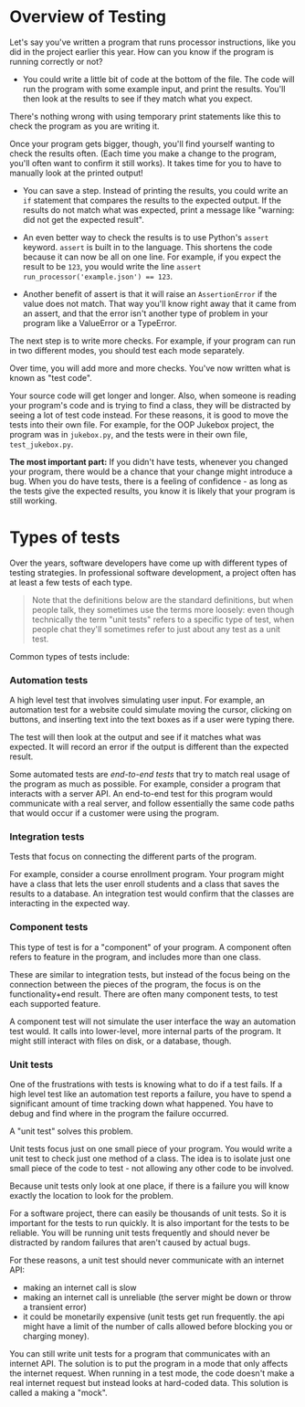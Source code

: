 # Overview of Testing

Let's say you've written a program that runs processor instructions, like you did in the project earlier this year. How can you know if the program is running correctly or not?

- You could write a little bit of code at the bottom of the file. The code will run the program with some example input, and print the results. You'll then look at the results to see if they match what you expect.

There's nothing wrong with using temporary print statements like this to check the program as you are writing it.

Once your program gets bigger, though, you'll find yourself wanting to check the results often. (Each time you make a change to the program, you'll often want to confirm it still works). It takes time for you to have to manually look at the printed output!

- You can save a step. Instead of printing the results, you could write an `if` statement that compares the results to the expected output. If the results do not match what was expected, print a message like "warning: did not get the expected result".

- An even better way to check the results is to use Python's `assert` keyword. `assert` is built in to the language. This shortens the code because it can now be all on one line. For example, if you expect the result to be `123`, you would write the line `assert run_processor('example.json') == 123`.

- Another benefit of assert is that it will raise an `AssertionError` if the value does not match. That way you'll know right away that it came from an assert, and that the error isn't another type of problem in your program like a ValueError or a TypeError.

The next step is to write more checks. For example, if your program can run in two different modes, you should test each mode separately.

Over time, you will add more and more checks. You've now written what is known as "test code".

Your source code will get longer and longer. Also, when someone is reading your program's code and is trying to find a class, they will be distracted by seeing a lot of test code instead. For these reasons, it is good to move the tests into their own file. For example, for the OOP Jukebox project, the program was in `jukebox.py`, and the tests were in their own file, `test_jukebox.py`.

**The most important part:** If you didn't have tests, whenever you changed your program, there would be a chance that your change might introduce a bug. When you do have tests, there is a feeling of confidence - as long as the tests give the expected results, you know it is likely that your program is still working.

# Types of tests

Over the years, software developers have come up with different types of testing strategies. In professional software development, a project often has at least a few tests of each type.

> Note that the definitions below are the standard definitions, but when people talk, they sometimes use the terms more loosely: even though technically the term "unit tests" refers to a specific type of test, when people chat they'll sometimes refer to just about any test as a unit test.

Common types of tests include:

### Automation tests

A high level test that involves simulating user input. For example, an automation test for a website could simulate moving the cursor, clicking on buttons, and inserting text into the text boxes as if a user were typing there.

The test will then look at the output and see if it matches what was expected. It will record an error if the output is different than the expected result.

Some automated tests are _end-to-end tests_ that try to match real usage of the program as much as possible. For example, consider a program that interacts with a server API. An end-to-end test for this program would communicate with a real server, and follow essentially the same code paths that would occur if a customer were using the program.

### Integration tests

Tests that focus on connecting the different parts of the program.

For example, consider a course enrollment program. Your program might have a class that lets the user enroll students and a class that saves the results to a database. An integration test would confirm that the classes are interacting in the expected way.

<!--You typically don't need to write as many integration tests. In the course enrollment case, as long as a few records make it into the database successfully, you can be pretty sure that the code to connect to the database is correct. There still might be bugs, but they are coming from another parts of the program.-->

### Component tests

This type of test is for a "component" of your program. A component often refers to feature in the program, and includes more than one class.

These are similar to integration tests, but instead of the focus being on the connection between the pieces of the program, the focus is on the functionality+end result. There are often many component tests, to test each supported feature.

A component test will not simulate the user interface the way an automation test would. It calls into lower-level, more internal parts of the program. It might still interact with files on disk, or a database, though.

### Unit tests

One of the frustrations with tests is knowing what to do if a test fails. If a high level test like an automation test reports a failure, you have to spend a significant amount of time tracking down what happened. You have to debug and find where in the program the failure occurred.

A "unit test" solves this problem.

Unit tests focus just on one small piece of your program. You would write a unit test to check just one method of a class. The idea is to isolate just one small piece of the code to test - not allowing any other code to be involved.

Because unit tests only look at one place, if there is a failure you will know exactly the location to look for the problem.

For a software project, there can easily be thousands of unit tests. So it is important for the tests to run quickly. It is also important for the tests to be reliable. You will be running unit tests frequently and should never be distracted by random failures that aren't caused by actual bugs.

For these reasons, a unit test should never communicate with an internet API:

* making an internet call is slow
* making an internet call is unreliable (the server might be down or throw a transient error)
* it could be monetarily expensive (unit tests get run frequently. the api might have a limit of the number of calls allowed before blocking you or charging money).

You can still write unit tests for a program that communicates with an internet API. The solution is to put the program in a mode that only affects the internet request. When running in a test mode, the code doesn't make a real internet request but instead looks at hard-coded data. This solution is called a making a "mock".

<!--
### Comparisons

You can think of these categories on a spectrum from lower level (unit tests) to higher level (automation tests). In professional software development, tests are usually somewhere around the unit test or component test level.

<details><summary>Higher level tests -- See the Pros/Cons</summary>

* Pro: test reflects closer-to-real-world conditions
* Pro: in some cases, can be faster to write the tests
* Con: slow to run, for example, they might need to launch a real web browser
* Con: are the most fragile. a common problem in automation tests. sometimes an automation test simulating clicking on a button will fail because the button has moved, or hasn't loaded yet.

</details>


<details><summary>Lower level tests -- See the Pros/Cons</summary>

* Pro: if there is a failure, it's more clear where to investigate
* Pro: run very quickly, and they help you catch issues right away.
* Pro: guides you to structure your program in a more flexible way (more on this later)
* Con: many bugs are caused by problems in the interaction between parts of the program. those bugs can't be caught by unit tests.
* Con: for very simple methods, can feel like a waste of time+redundant, even though it is usually worth it.
* Con: catches problems in your classes. but can make it slower to refactor (make structure changes) to your program because the unit tests all need to be updated.

</details>



Tests are a good addition to any program. They not only help you to discover errors, but also make it easier for you to modify code – you can run the tests after making a change to make sure that you haven’t broken anything.


This is vital in any large project, especially if there are many people working on the same code. Without tests, it can be very difficult for anyone to find out what other parts of the system a change could affect, and introducing any modification is a potential risk.

-->
